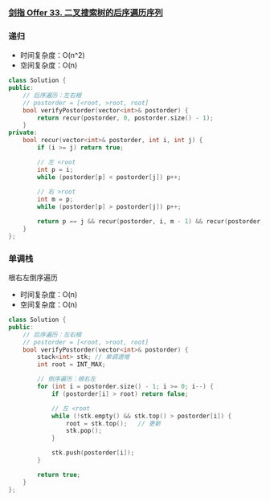 ### [剑指 Offer 33. 二叉搜索树的后序遍历序列](https://leetcode-cn.com/problems/er-cha-sou-suo-shu-de-hou-xu-bian-li-xu-lie-lcof/)

### 递归

- 时间复杂度：O(n^2)
- 空间复杂度：O(n)

```c++
class Solution {
public:
    // 后序遍历：左右根
    // postorder = [<root, >root, root]
    bool verifyPostorder(vector<int>& postorder) {
        return recur(postorder, 0, postorder.size() - 1);
    }
private:
    bool recur(vector<int>& postorder, int i, int j) {
        if (i >= j) return true;

        // 左 <root
        int p = i;
        while (postorder[p] < postorder[j]) p++;
        
        // 右 >root
        int m = p;
        while (postorder[p] > postorder[j]) p++;

        return p == j && recur(postorder, i, m - 1) && recur(postorder, m, j - 1);
    }
};
```

### 单调栈

根右左倒序遍历

- 时间复杂度：O(n)
- 空间复杂度：O(n)

```c++
class Solution {
public:
    // 后序遍历：左右根
    // postorder = [<root, >root, root]
    bool verifyPostorder(vector<int>& postorder) {
        stack<int> stk; // 单调递增
        int root = INT_MAX;

        // 倒序遍历：根右左
        for (int i = postorder.size() - 1; i >= 0; i--) {
            if (postorder[i] > root) return false;

            // 左 <root
            while (!stk.empty() && stk.top() > postorder[i]) {
                root = stk.top();   // 更新
                stk.pop();
            }

            stk.push(postorder[i]);
        }

        return true;
    }
};
```
